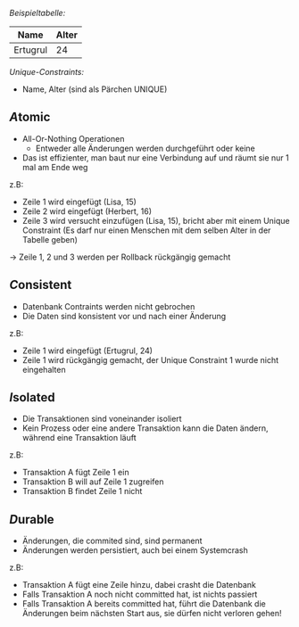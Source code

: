 *Beispieltabelle:*

| Name     | Alter |
| -------- | ----- |
| Ertugrul | 24    | 

*Unique-Constraints:*
- Name, Alter (sind als Pärchen UNIQUE)

## *A*tomic
- All-Or-Nothing Operationen
	- Entweder alle Änderungen werden durchgeführt oder keine
- Das ist effizienter, man baut nur eine Verbindung auf und räumt sie nur 1 mal am Ende weg

z.B:
- Zeile 1 wird eingefügt (Lisa, 15)
- Zeile 2 wird eingefügt (Herbert, 16)
- Zeile 3 wird versucht einzufügen (Lisa, 15), bricht aber mit einem Unique Constraint (Es darf nur einen Menschen mit dem selben Alter in der Tabelle geben)

-> Zeile 1, 2 und 3 werden per Rollback rückgängig gemacht

## *C*onsistent
- Datenbank Contraints werden nicht gebrochen
- Die Daten sind konsistent vor und nach einer Änderung

z.B:
- Zeile 1 wird eingefügt (Ertugrul, 24)
- Zeile 1 wird rückgängig gemacht, der Unique Constraint 1 wurde nicht eingehalten

## *I*solated
- Die Transaktionen sind voneinander isoliert
- Kein Prozess oder eine andere Transaktion kann die Daten ändern, während eine Transaktion läuft

z.B:
- Transaktion A fügt Zeile 1 ein
- Transaktion B will auf Zeile 1 zugreifen
- Transaktion B findet Zeile 1 nicht

## *D*urable
- Änderungen, die commited sind, sind permanent
- Änderungen werden persistiert, auch bei einem Systemcrash

z.B:
- Transaktion A fügt eine Zeile hinzu, dabei crasht die Datenbank
- Falls Transaktion A noch nicht committed hat, ist nichts passiert
- Falls Transaktion A bereits committed hat, führt die Datenbank die Änderungen beim nächsten Start aus, sie dürfen nicht verloren gehen!